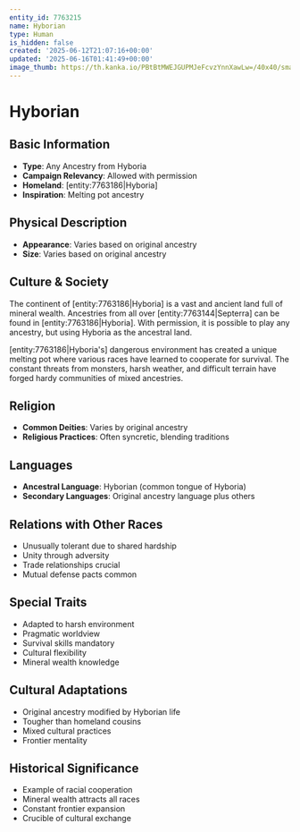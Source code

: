 ```yaml
---
entity_id: 7763215
name: Hyborian
type: Human
is_hidden: false
created: '2025-06-12T21:07:16+00:00'
updated: '2025-06-16T01:41:49+00:00'
image_thumb: https://th.kanka.io/PBtBtMWEJGUPMJeFcvzYnnXawLw=/40x40/smart/src/campaigns/322885/9f0da5c9-7e5c-43a2-bfb3-dbae385d05e1.png
---
```


# Hyborian

## Basic Information

- **Type**: Any Ancestry from Hyboria
- **Campaign Relevancy**: Allowed with permission
- **Homeland**: [entity:7763186|Hyboria]
- **Inspiration**: Melting pot ancestry

## Physical Description

- **Appearance**: Varies based on original ancestry
- **Size**: Varies based on original ancestry

## Culture & Society

The continent of [entity:7763186|Hyboria] is a vast and ancient land full of mineral wealth. Ancestries from all over [entity:7763144|Septerra] can be found in [entity:7763186|Hyboria]. With permission, it is possible to play any ancestry, but using Hyboria as the ancestral land.

[entity:7763186|Hyboria's] dangerous environment has created a unique melting pot where various races have learned to cooperate for survival. The constant threats from monsters, harsh weather, and difficult terrain have forged hardy communities of mixed ancestries.

## Religion

- **Common Deities**: Varies by original ancestry
- **Religious Practices**: Often syncretic, blending traditions

## Languages

- **Ancestral Language**: Hyborian (common tongue of Hyboria)
- **Secondary Languages**: Original ancestry language plus others

## Relations with Other Races

- Unusually tolerant due to shared hardship
- Unity through adversity
- Trade relationships crucial
- Mutual defense pacts common

## Special Traits

- Adapted to harsh environment
- Pragmatic worldview
- Survival skills mandatory
- Cultural flexibility
- Mineral wealth knowledge

## Cultural Adaptations

- Original ancestry modified by Hyborian life
- Tougher than homeland cousins
- Mixed cultural practices
- Frontier mentality

## Historical Significance

- Example of racial cooperation
- Mineral wealth attracts all races
- Constant frontier expansion
- Crucible of cultural exchange